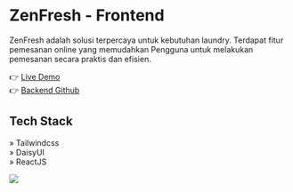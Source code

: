 # ZenFresh - Frontend

ZenFresh adalah solusi terpercaya untuk kebutuhan laundry. Terdapat fitur pemesanan online yang memudahkan Pengguna untuk melakukan pemesanan secara praktis dan efisien.

👉 [Live Demo](https://zenfresh.netlify.app/)
<br/>
👉 [Backend Github](https://github.com/jihadable/zenfresh-be/)

## Tech Stack
» Tailwindcss
<br/>
» DaisyUI
<br/>
» ReactJS 

<img src="https://umarjihad.netlify.app/pic/zenfresh.png" />
